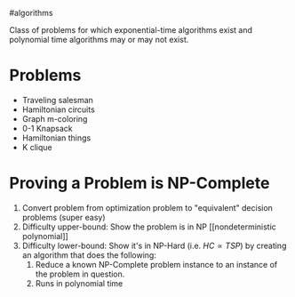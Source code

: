 
#algorithms 

Class of problems for which exponential-time algorithms exist and polynomial time algorithms may or may not exist.

# Problems
- Traveling salesman
- Hamiltonian circuits
- Graph m-coloring
- 0-1 Knapsack
- Hamiltonian things
- K clique

# Proving a Problem is NP-Complete
1. Convert problem from optimization problem to "equivalent" decision problems (super easy)
2. Difficulty upper-bound: Show the problem is in NP [[nondeterministic polynomial]]
3. Difficulty lower-bound: Show it's in NP-Hard  (i.e. $HC \propto TSP$) by creating an algorithm that does the following:
	1. Reduce a known NP-Complete problem instance to an instance of the problem in question.
	2. Runs in polynomial time
